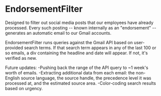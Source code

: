 # EndorsementFilter

Designed to filter out social media posts that our employees have already processed. Every such posting 
-- known internally as an "endorsement" -- generates an automatic email to our Gmail accounts. 

EndorsementFilter runs queries against the Gmail API based on user-provided search terms. If that search term appears
in any of the last 100 or so emails, a div containing the headline and date will appear. If not, it's verified as new.

Future updates: 
-Pushing back the range of the API query to ~1 week's worth of emails. 
-Extracting additional data from each email: the non-English source language, the source handle, the precedence level 
 it was processed at, and the estimated source area.
-Color-coding search results based on urgency. 
